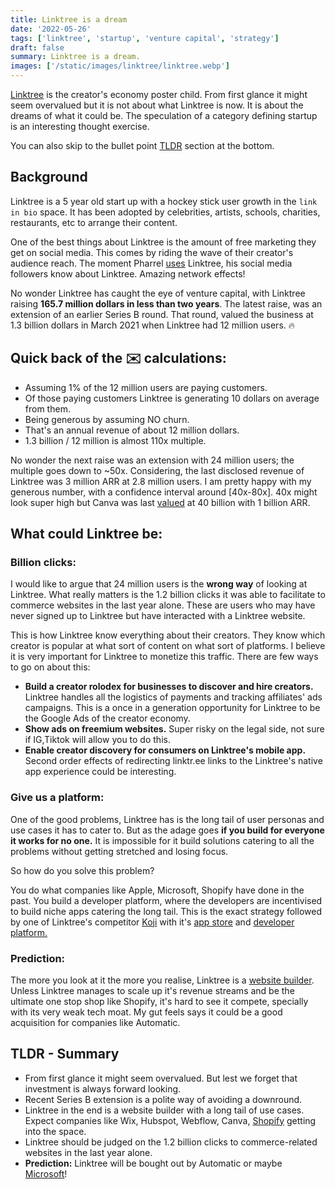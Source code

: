 ```yaml
---
title: Linktree is a dream
date: '2022-05-26'
tags: ['linktree', 'startup', 'venture capital', 'strategy']
draft: false
summary: Linktree is a dream.
images: ['/static/images/linktree/linktree.webp']
---
```


[Linktree](https://linktr.ee/) is the creator's economy poster child. From first glance it might seem overvalued but it is not about what Linktree is now. It is about the dreams of what it could be. The speculation of a category defining startup is an interesting thought exercise.

You can also skip to the bullet point [TLDR](#TLDR) section at the bottom.

## Background

Linktree is a 5 year old start up with a hockey stick user growth in the `link in bio` space. It has been adopted by celebrities, artists, schools, charities, restaurants, etc to arrange their content.

One of the best things about Linktree is the amount of free marketing they get on social media. This comes by riding the wave of their creator's audience reach. The moment Pharrel [uses](https://linktr.ee/pharrell) Linktree, his social media followers know about Linktree. Amazing network effects!

No wonder Linktree has caught the eye of venture capital, with Linktree raising **165.7 million dollars in less than two years**. The latest raise, was an extension of an earlier Series B round. That round, valued the business at 1.3 billion dollars in March 2021 when Linktree had 12 million users. 🔥

## Quick back of the ✉️ calculations:

- Assuming 1% of the 12 million users are paying customers.
- Of those paying customers Linktree is generating 10 dollars on average from them.
- Being generous by assuming NO churn.
- That's an annual revenue of about 12 million dollars.
- 1.3 billion / 12 million is almost 110x multiple.

No wonder the next raise was an extension with 24 million users; the multiple goes down to ~50x. Considering, the last disclosed revenue of Linktree was 3 million ARR at 2.8 million users. I am pretty happy with my generous number, with a confidence interval around \[40x-80x\]. 40x might look super high but Canva was last [valued](https://techcrunch.com/2021/09/14/canva-raises-200-million-at-a-40-billion-valuation/) at 40 billion with 1 billion ARR.

## What could Linktree be:

### Billion clicks:

I would like to argue that 24 million users is the **wrong way** of looking at Linktree. What really matters is the 1.2 billion clicks it was able to facilitate to commerce websites in the last year alone. These are users who may have never signed up to Linktree but have interacted with a Linktree website.

This is how Linktree know everything about their creators. They know which creator is popular at what sort of content on what sort of platforms. I believe it is very important for Linktree to monetize this traffic. There are few ways to go on about this:

- **Build a creator rolodex for businesses to discover and hire creators.** Linktree handles all the logistics of payments and tracking affiliates' ads campaigns. This is a once in a generation opportunity for Linktree to be the Google Ads of the creator economy.
- **Show ads on freemium websites.** Super risky on the legal side, not sure if IG,Tiktok will allow you to do this.
- **Enable creator discovery for consumers on Linktree's mobile app.** Second order effects of redirecting linktr.ee links to the Linktree's native app experience could be interesting.

### Give us a platform:

One of the good problems, Linktree has is the long tail of user personas and use cases it has to cater to. But as the adage goes **if you build for everyone it works for no one.** It is impossible for it build solutions catering to all the problems without getting stretched and losing focus.

So how do you solve this problem?

You do what companies like Apple, Microsoft, Shopify have done in the past. You build a developer platform, where the developers are incentivised to build niche apps catering the long tail. This is the exact strategy followed by one of Linktree's competitor [Koji](https://withkoji.com/) with it's [app store](https://withkoji.com/apps) and [developer platform.](https://withkoji.com/developer)

### Prediction:

The more you look at it the more you realise, Linktree is a [website builder](https://beacons.ai/i/website-builder). Unless Linktree manages to scale up it's revenue streams and be the ultimate one stop shop like Shopify, it's hard to see it compete, specially with its very weak tech moat. My gut feels says it could be a good acquisition for companies like Automatic.

## <a name="TLDR"></a> TLDR - Summary

- From first glance it might seem overvalued. But lest we forget that investment is always forward looking.
- Recent Series B extension is a polite way of avoiding a downround.
- Linktree in the end is a website builder with a long tail of use cases. Expect companies like Wix, Hubspot, Webflow, Canva, [Shopify](https://linkpop.com/) getting into the space.
- Linktree should be judged on the 1.2 billion clicks to commerce-related websites in the last year alone.
- **Prediction:** Linktree will be bought out by Automatic or maybe [Microsoft](https://www.microsoft.com/en-us/digital-marketing-center/social-media)!
